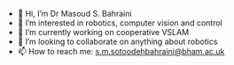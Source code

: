 - 👋 Hi, I’m Dr Masoud S. Bahraini
- 👀 I’m interested in robotics, computer vision and control
- 🌱 I’m currently working on cooperative VSLAM
- 💞️ I’m looking to collaborate on anything about robotics
- 📫 How to reach me: s.m.sotoodehbahraini@bham.ac.uk

<!---
sotoodeh/sotoodeh is a ✨ special ✨ repository because its `README.md` (this file) appears on your GitHub profile.
You can click the Preview link to take a look at your changes.
--->
